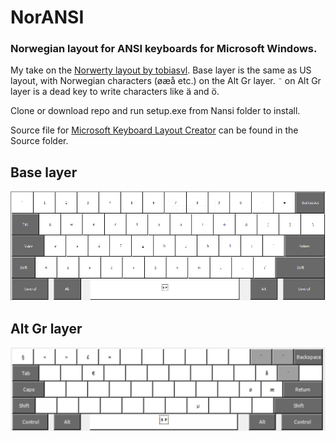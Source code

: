 # NorANSI
### Norwegian layout for ANSI keyboards for Microsoft Windows.


My take on the [Norwerty layout by tobiasvl](https://github.com/tobiasvl/norwerty). Base layer is the same as US layout, with Norwegian characters (øæå etc.) on the Alt Gr layer. `¨` on Alt Gr layer is a dead key to write characters like ä and ö.

Clone or download repo and run setup.exe from Nansi folder to install.

Source file for [Microsoft Keyboard Layout Creator](https://www.microsoft.com/en-us/download/details.aspx?id=102134) can be found in the Source folder.


## Base layer
![Base layer](images/base.png)

## Alt Gr layer
![Alt Gr layer](images/altgr.png)

